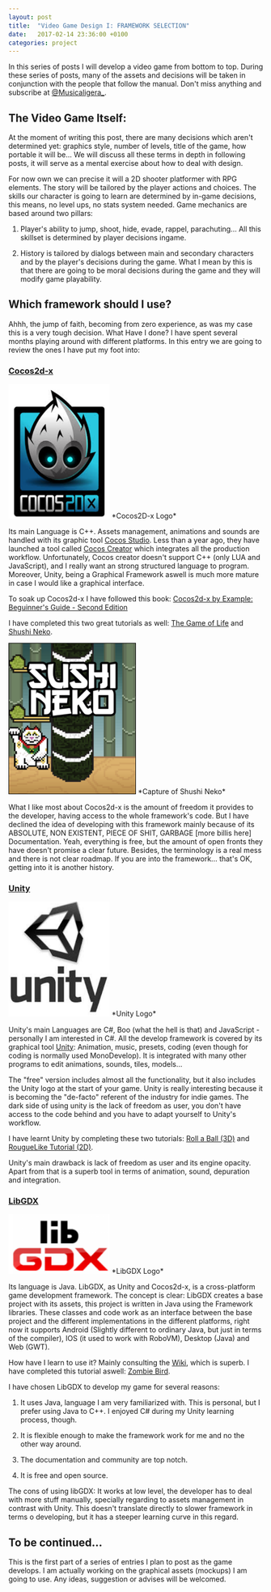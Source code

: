 ```yaml
---
layout: post
title:  "Video Game Design I: FRAMEWORK SELECTION"
date:   2017-02-14 23:36:00 +0100
categories: project
---
```

In this series of posts I will develop a video game from bottom to top. During these series of posts, many of the assets and decisions will be taken in conjunction with the people that follow the manual. Don't miss anything and subscribe at [@Musicaligera_](https://twitter.com/Musicaligera_).

## The Video Game Itself:

At the moment of writing this post, there are many decisions which aren't determined yet: graphics style, number of levels, title of the game, how portable it will be... We will discuss all these terms in depth in following posts, it will serve as a mental exercise about how to deal with design. 

For now own we can precise it will a 2D shooter platformer with RPG elements. The story will be tailored by the player actions and choices. The skills our character is going to learn are determined by in-game decisions, this means, no level ups, no stats system needed. Game mechanics are based around two pillars:

1. Player's ability to jump, shoot, hide, evade, rappel, parachuting... All this skillset is determined by player decisions ingame.

2. History is tailored by dialogs between main and secondary characters and by the player's decisions during the game. What I mean by this is that there are going to be moral decisions during the game and they will modify game playability.


## Which framework should I use?

Ahhh, the jump of faith, becoming from zero experience, as was my case this is a very tough decision. What Have I done? I have spent several months playing around with different platforms. In this entry we are going to review the ones I have put my foot into:

### [Cocos2d-x](http://cocos2d-x.org/)

<img alt="cocos-logo" src="/images/gameDevelop/cocos2d-x.png" width="200">
*Cocos2D-x Logo*

Its main Language is C++. Assets management, animations and sounds are handled with its graphic tool [Cocos Studio](http://www.cocos2d-x.org/wiki/Cocos_Studio). Less than a year ago, they have launched a tool called [Cocos Creator](http://cocos2d-x.org/docs/editors_and_tools/creator/) which integrates all the production workflow. Unfortunately, Cocos creator doesn't support C++ (only LUA and JavaScript), and I really want an strong structured language to program. Moreover, Unity, being a Graphical Framework aswell is much more mature in case I would like a graphical interface.

To soak up Cocos2d-x I have followed this book: [Cocos2d-x by Example: Beguinner's Guide - Second Edition](https://www.amazon.com/Cocos2d-x-Example-Beginners-Guide-Second/dp/1785288857)

I have completed this two great tutorials as well: [The Game of Life](https://www.makeschool.com/online-courses/tutorials/learn-cocos-studio-and-c-by-building-the-game-of-life/what-game-of-life) and [Shushi Neko](https://www.makeschool.com/online-courses/tutorials/build-a-clone-of-timberman-in-c-with-cocos2d-x-and-cocos-studio/getting-started).

<img alt="Shushi-Neko" style="border:1px solid black" src="/images/gameDevelop/ShushiNeko.png" width="250">
*Capture of Shushi Neko*

What I like most about Cocos2d-x is the amount of freedom it provides to the developer, having access to the whole framework's code. But I have declined the idea of developing with this framework mainly because of its ABSOLUTE, NON EXISTENT, PIECE OF SHIT, GARBAGE [more billis here] Documentation. Yeah, everything is free, but the amount of open fronts they have doesn't promise a clear future. Besides, the terminology is a real mess and there is not clear roadmap. If you are into the framework... that's OK, getting into it is another history.


### [Unity](https://unity3d.com/)

<img alt="unity-logo" src="/images/gameDevelop/UnityLogo.png" width="200">
*Unity Logo*

Unity's main Languages are C#, Boo (what the hell is that) and JavaScript - personally I am interested in C#. All the develop framework is covered by its graphical tool [Unity](https://store.unity.com/products/unity-personal?_ga=1.232537051.53158089.1485866409): Animation, music, presets, coding (even though for coding is normally used MonoDevelop). It is integrated with many other programs to edit animations, sounds, tiles, models... 

The "free" version includes almost all the functionality, but it also includes the Unity logo at the start of your game. Unity is really interesting because it is becoming the "de-facto" referent of the industry for indie games. The dark side of using unity is the lack of freedom as user, you don't have access to the code behind and you have to adapt yourself to Unity's workflow.

I have learnt Unity by completing these two tutorials: [Roll a Ball (3D)](https://unity3d.com/learn/tutorials/projects/roll-ball-tutorial) and [RougueLike Tutorial (2D)](https://unity3d.com/learn/tutorials/projects/2d-roguelike-tutorial).

Unity's main drawback is lack of freedom as user and its engine opacity. Apart from that is a superb tool in terms of animation, sound, depuration and integration. 


### [LibGDX](https://libgdx.badlogicgames.com/)

<img alt="libgdx-logo" src="/images/gameDevelop/LibGDX.png" width="200">
*LibGDX Logo*

Its language is Java. LibGDX, as Unity and Cocos2d-x, is a cross-platform game development framework. The concept is clear: LibGDX creates a base project with its assets, this project is written in Java using the Framework libraries. These classes and code work as an interface between the base project and the different implementations in the different platforms, right now it supports Android (Slightly different to ordinary Java, but just in terms of the compiler), IOS (it used to work with RoboVM), Desktop (Java) and Web (GWT).

How have I learn to use it? Mainly consulting the [Wiki](https://github.com/libgdx/libgdx/wiki), which is superb. I have completed this tutorial aswell: [Zombie Bird](http://www.kilobolt.com/zombie-bird-tutorial-flappy-bird-remake.html).

I have chosen LibGDX to develop my game for several reasons:

1. It uses Java, language I am very familiarized with. This is personal, but I prefer using Java to C++. I enjoyed C# during my Unity learning process, though.

2. It is flexible enough to make the framework work for me and no the other way around.

3. The documentation and community are top notch.

4. It is free and open source.

The cons of using libGDX: It works at low level, the developer has to deal with more stuff manually, specially regarding to assets management in contrast with Unity. This doesn't translate directly to slower framework in terms o developing, but it has a steeper learning curve in this regard.


## To be continued...

This is the first part of a series of entries I plan to post as the game develops. I am actually working on the graphical assets (mockups) I am going to use. Any ideas, suggestion or advises will be welcomed. 



